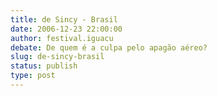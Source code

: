 ```yaml
---
title: de Sincy - Brasil
date: 2006-12-23 22:00:00
author: festival.iguacu
debate: De quem é a culpa pelo apagão aéreo?
slug: de-sincy-brasil
status: publish 
type: post
---
```



